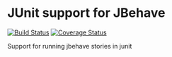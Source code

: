 # JUnit support for JBehave
[![Build Status](https://travis-ci.org/mbocek/jbehave-junit-support.svg?branch=master)](https://travis-ci.org/mbocek/jbehave-junit-support)
[![Coverage Status](https://coveralls.io/repos/github/mbocek/jbehave-junit-support/badge.svg?branch=master)](https://coveralls.io/github/mbocek/jbehave-junit-support?branch=master)

Support for running jbehave stories in junit


